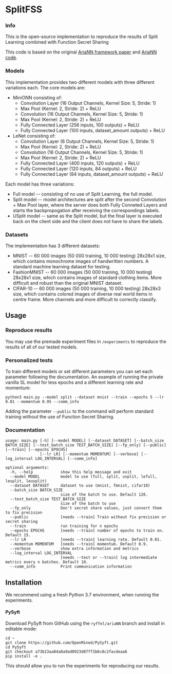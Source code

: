 # SplitFSS


### Info

This is the open-source implementation to reproduce the results of Split Learning combined with Function Secret Sharing

This code is based on the original [AriaNN framework paper](https://arxiv.org/abs/2006.04593) and [AriaNN code](https://github.com/LaRiffle/ariann/).


### Models
This implementation provides two different models with three different variations each. The core models are:
* MiniONN consisting of:
  * Convolution Layer (16 Output Channels, Kernel Size: 5, Stride: 1)
  * Max Pool (Kernel: 2, Stride: 2) + ReLU
  * Convolution (16 Output Channels, Kernel Size: 5, Stride: 1)
  * Max Pool (Kernel: 2, Stride: 2) + ReLU
  * Fully Connected Layer (256 inputs, 100 outputs) + ReLU
  * Fully Connected Layer (100 inputs, dataset_amount outputs) + ReLU
* LeNet consisting of:
  * Convolution Layer (6 Output Channels, Kernel Size: 5, Stride: 1)
  * Max Pool (Kernel: 2, Stride: 2) + ReLU
  * Convolution (16 Output Channels, Kernel Size: 5, Stride: 1)
  * Max Pool (Kernel: 2, Stride: 2) + ReLU
  * Fully Connected Layer (400 inputs, 120 outputs) + ReLU
  * Fully Connected Layer (120 inputs, 84 outputs) + ReLU
  * Fully Connected Layer (84 inputs, dataset_amount outputs) + ReLU

Each model has three variations:
* Full model -- consisting of no use of Split Learning, the full model.
* Split model -- model architectures are split after the second Convolution + Max Pool layer, where the server does both Fully Conneted Layers and starts the backpropogation after receiving the correspondings labels.
* USplit model -- same as the Split model, but the final layer is executed back on the client side and the client does not have to share the labels.

### Datasets
The implementation has 3 different datasets:
* MNIST -- 60 000 images (50 000 training, 10 000 testing) 28x28x1 size, which contains monochrome images of handwritten numbers. A standard machine learning dataset for testing.
* FashionMNIST -- 60 000 images (50 000 training, 10 000 testing) 28x28x1 size, which contains images of standard clothing items. More difficult and robust than the original MNIST dataset.
* CIFAR-10 -- 60 000 images (50 000 training, 10 000 testing) 28x28x3 size, which contains colored images of diverse real world items in centre frame. More channels and more difficult to correctly classify.
## Usage

### Reproduce results

You may use the premade experiment files in `/experiments` to reproduce the results of all of our tested models.

### Personalized tests
To train different models or set different parameters you can set each parameter following the documentation. An example of running the private vanilla SL model for less epochs and a different learning rate and momentum:
```
python3 main.py --model split --dataset mnist --train --epochs 5 --lr 0.01 --momentum 0.95 --comm_info
```
Adding the parameter ``` --public ``` to the command will perform standard training without the use of Function Secret Sharing.

### Documentation

```
usage: main.py [-h] [--model MODEL] [--dataset DATASET] [--batch_size BATCH_SIZE] [--test_batch_size TEST_BATCH_SIZE] [--fp_only] [--public] [--train] [--epochs EPOCHS]
               [--lr LR] [--momentum MOMENTUM] [--verbose] [--log_interval LOG_INTERVAL] [--comm_info]

optional arguments:
  -h, --help            show this help message and exit
  --model MODEL         model to use (full, split, usplit, lefull, lesplit, leusplit)
  --dataset DATASET     dataset to use (mnist, fmnist, cifar10)
  --batch_size BATCH_SIZE
                        size of the batch to use. Default 128.
  --test_batch_size TEST_BATCH_SIZE
                        size of the batch to use
  --fp_only             Don't secret share values, just convert them to fix precision
  --public              [needs --train] Train without fix precision or secret sharing
  --train               run training for n epochs
  --epochs EPOCHS       [needs --train] number of epochs to train on. Default 15.
  --lr LR               [needs --train] learning rate. Default 0.01.
  --momentum MOMENTUM   [needs --train] momentum. Default 0.9.
  --verbose             show extra information and metrics
  --log_interval LOG_INTERVAL
                        [needs --test or --train] log intermediate metrics every n batches. Default 10.
  --comm_info           Print communication information
```

## Installation

We recommend using a fresh Python 3.7 environment, when running the experiments.

#### PySyft

Download PySyft from GitHub using the `ryffel/ariaNN` branch and install in editable mode:
```
cd ~
git clone https://github.com/OpenMined/PySyft.git
cd PySyft
git checkout a73b13aa84a8a9ad0923d87ff1b6c8c2facdeaa6
pip install -e .
```

This should allow you to run the experiments for reproducing our results.

